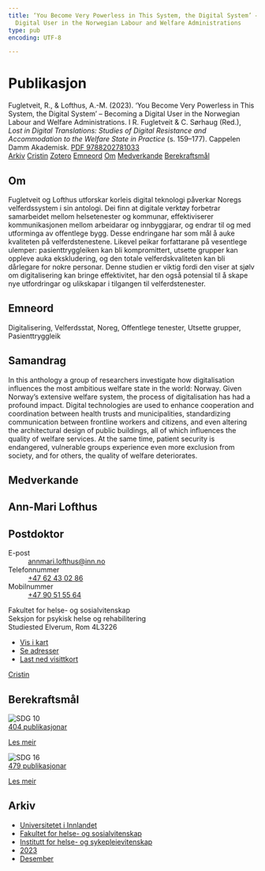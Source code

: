 ```yaml
---
title: ‘You Become Very Powerless in This System, the Digital System’ – Becoming a
  Digital User in the Norwegian Labour and Welfare Administrations
type: pub
encoding: UTF-8

---
```

<h1>Publikasjon</h1>
<article id="csl-bib-container-FN3Y3RCY" class="csl-bib-container">
  <div class="csl-bib-body"> <div class="csl-entry">Fugletveit, R., &#38; Lofthus, A.-M. (2023). ‘You Become Very Powerless in This System, the Digital System’ – Becoming a Digital User in the Norwegian Labour and Welfare Administrations. I R. Fugletveit &#38; C. Sørhaug (Red.), <i>Lost in Digital Translations: Studies of Digital Resistance and Accommodation to the Welfare State in Practice</i> (s. 159–177). Cappelen Damm Akademisk. <a href="https://doi.org/PDF 9788202781033">PDF 9788202781033</a></div> </div>
  <div class="csl-bib-buttons">
    <a href="#taxonomy-article-FN3Y3RCY" alt="archive" class="csl-bib-button">Arkiv</a>
    <a href="https://app.cristin.no/results/show.jsf?id=2217231" alt="Cristin" class="csl-bib-button">Cristin</a>
    <a href="http://zotero.org/groups/5881554/items/FN3Y3RCY" alt="Zotero" class="csl-bib-button">Zotero</a>
    <a href="#keywords-article-FN3Y3RCY" alt="keywords" class="csl-bib-button">Emneord</a>
    <a href="#about-article-FN3Y3RCY" alt="about_pub" class="csl-bib-button">Om</a>
    <a href="#contributors-article-FN3Y3RCY" alt="contributors" class="csl-bib-button">Medverkande</a>
    <a href="#sdg-article-FN3Y3RCY" alt="sdg" class="csl-bib-button">Berekraftsmål</a>
  </div>
  <div id="csl-bib-meta-container-FN3Y3RCY"></div>
</article>
<div id="csl-bib-meta-FN3Y3RCY" class="csl-bib-meta">
  <article id="about-article-FN3Y3RCY" class="about_pub-article">
    <h1>Om</h1>
    Fugletveit og Lofthus utforskar korleis digital teknologi påverkar Noregs velferdssystem i sin antologi. Dei finn at digitale verktøy forbetrar samarbeidet mellom helsetenester og kommunar, effektiviserer kommunikasjonen mellom arbeidarar og innbyggjarar, og endrar til og med utforminga av offentlege bygg. Desse endringane har som mål å auke kvaliteten på velferdstenestene. Likevel peikar forfattarane på vesentlege ulemper: pasienttryggleiken kan bli kompromittert, utsette grupper kan oppleve auka ekskludering, og den totale velferdskvaliteten kan bli dårlegare for nokre personar. Denne studien er viktig fordi den viser at sjølv om digitalisering kan bringe effektivitet, har den også potensial til å skape nye utfordringar og ulikskapar i tilgangen til velferdstenester.
  </article>
  <article id="keywords-article-FN3Y3RCY" class="keywords-article">
    <h1>Emneord</h1>
    Digitalisering, Velferdsstat, Noreg, Offentlege tenester, Utsette grupper, Pasienttryggleik
  </article>
  <article id="abstract-article-FN3Y3RCY" class="abstract-article">
    <h1>Samandrag</h1>
    In this anthology a group of researchers investigate how digitalisation influences the most ambitious welfare state in the world: Norway. Given Norway’s extensive welfare system, the process of digitalisation has had a profound impact. Digital technologies are used to enhance cooperation and coordination between health trusts and municipalities, standardizing communication between frontline workers and citizens, and even altering the architectural design of public buildings, all of which influences the quality of welfare services. At the same time, patient security is endangered, vulnerable groups experience even more exclusion from society, and for others, the quality of welfare deteriorates.
  </article>
  <article id="contributors-article-FN3Y3RCY" class="contributors-article">
    <h1>Medverkande</h1>
    <div class="personas"> <div class="vrtx-hinn-person-card"> <div class="photo"> <i class="lar la-user-circle missing-person"></i> </div> <div class="info"> <hgroup><h1>Ann-Mari Lofthus</h1> <h2>Postdoktor</h2> </hgroup><dl> <dt>E-post</dt> <dd> <a href="mailto:annmari.lofthus@inn.no">annmari.lofthus@inn.no</a> </dd> <dt>Telefonnummer</dt> <dd><a href="tel:+4762430286"> +47 62 43 02 86 </a></dd> <dt>Mobilnummer</dt> <dd><a href="tel:+4790515564"> +47 90 51 55 64 </a></dd> </dl> <p> Fakultet for helse- og sosialvitenskap<br> Seksjon for psykisk helse og rehabilitering<br> Studiested Elverum, Rom 4L3226 </p> <ul class="vrtx-hinn-links"> <li><a href="https://www.google.com/maps?q=60.88177,11.53669">Vis i kart</a></li> <li><a href="https://www.inn.no/finn-en-ansatt/annmari-lofthus.html#vrtx-hinn-addresses">Se adresser</a></li> <li><a href="https://www.inn.no/finn-en-ansatt/annmari-lofthus.html?vrtx=vcf">Last ned visittkort</a></li> </ul> </div> </div> <a href="https://app.cristin.no/persons/show.jsf?id=425576" alt="Cristin URL" class="personas-cristin">Cristin</a> </div>
  </article>
  <article id="sdg-article-FN3Y3RCY" class="sdg-article">
    <h1>Berekraftsmål</h1>
    <div class="sdg-container"><div id="sdg10" class="sdg">
        <img src="{{< params subfolder >}}images/sdg/sdg10_nn.png" class="image" alt="SDG 10">
        <div class="sdg-overlay">
          <a href="{{< params subfolder >}}nn/archive/?sdg=10#archive" class="sdg-publication-count"><span>404</span> publikasjonar</a>
          <p><a href="https://fn.no/om-fn/fns-baerekraftsmaal/mindre-ulikhet?lang=nno-NO" class="sdg-read-more">Les meir</a></p>
        </div>
      </div> <div id="sdg16" class="sdg">
        <img src="{{< params subfolder >}}images/sdg/sdg16_nn.png" class="image" alt="SDG 16">
        <div class="sdg-overlay">
          <a href="{{< params subfolder >}}nn/archive/?sdg=16#archive" class="sdg-publication-count"><span>479</span> publikasjonar</a>
          <p><a href="https://fn.no/om-fn/fns-baerekraftsmaal/fred-rettferdighet-og-velfungerende-institusjoner?lang=nno-NO" class="sdg-read-more">Les meir</a></p>
        </div>
      </div></div>
  </article>
  <article id="taxonomy-article-FN3Y3RCY" class="taxonomy-article">
    <h1>Arkiv</h1>
    <ul>
      <li><a href="{{< params subfolder >}}nn/archive/?key=3DCRN523">Universitetet i Innlandet</a></li>
      <li><a href="{{< params subfolder >}}nn/archive/?key=IDKFS3MX">Fakultet for helse- og sosialvitenskap</a></li>
      <li><a href="{{< params subfolder >}}nn/archive/?key=GTV4ECMZ">Institutt for helse- og sykepleievitenskap</a></li>
      <li><a href="{{< params subfolder >}}nn/archive/?key=RX9SDGSP">2023</a></li>
      <li><a href="{{< params subfolder >}}nn/archive/?key=FASFC5G5">Desember</a></li>
    </ul>
  </article>
</div>
